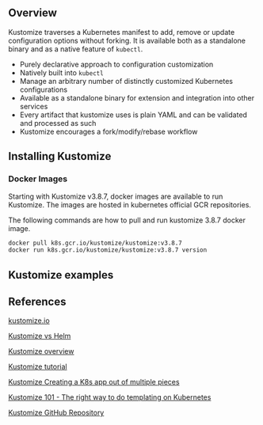 ## Overview

Kustomize traverses a Kubernetes manifest to add, remove or update configuration options without forking. It is available both as a standalone binary and as a native feature of `kubectl`.

* Purely declarative approach to configuration customization
* Natively built into `kubectl`
* Manage an arbitrary number of distinctly customized Kubernetes configurations
* Available as a standalone binary for extension and integration into other services
* Every artifact that kustomize uses is plain YAML and can be validated and processed as such
* Kustomize encourages a fork/modify/rebase workflow

## Installing Kustomize

### Docker Images

Starting with Kustomize v3.8.7, docker images are available to run Kustomize. The images are hosted in kubernetes official GCR repositories.

The following commands are how to pull and run kustomize 3.8.7 docker image.

```bash
docker pull k8s.gcr.io/kustomize/kustomize:v3.8.7
docker run k8s.gcr.io/kustomize/kustomize:v3.8.7 version
```

## Kustomize examples

## References

[kustomize.io](https://kustomize.io/)

[Kustomize vs Helm](https://stackoverflow.com/questions/60519939/what-is-the-difference-between-helm-and-kustomize)

[Kustomize overview](https://learning.oreilly.com/videos/modern-container-based-devops/9780136870975/9780136870975-MCD1_03_13_07)

[Kustomize tutorial](https://www.densify.com/kubernetes-tools/kustomize)

[Kustomize Creating a K8s app out of multiple pieces](https://www.mirantis.com/blog/introduction-to-kustomize-part-1-creating-a-kubernetes-app-out-of-multiple-pieces/)

[Kustomize 101 - The right way to do templating on Kubernetes](https://blog.stack-labs.com/code/kustomize-101/)

[Kustomize GitHub Repository](https://github.com/kubernetes-sigs/kustomize)